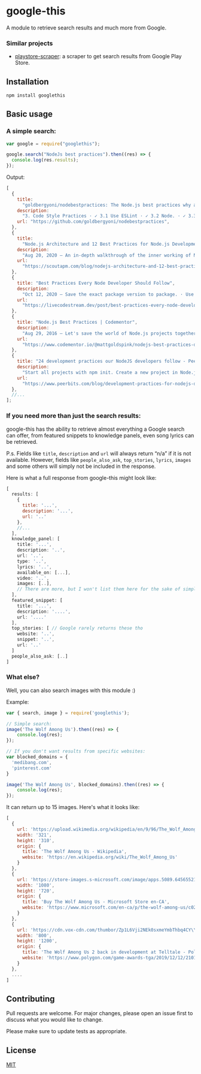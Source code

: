 # google-this

A module to retrieve search results and much more from Google.

### Similar projects

- [playstore-scraper](https://github.com/luanrt/playstore-scraper): a scraper to get search results from Google Play Store.

## Installation

```bash
npm install googlethis
```

## Basic usage

### A simple search:

```js
var google = require("googlethis");

google.search("NodeJs best practices").then((res) => {
  console.log(res.results);
});
```

Output:

```js
[
  {
    title:
      "goldbergyoni/nodebestpractices: The Node.js best practices why a good setup ...",
    description:
      "3. Code Style Practices · ✓ 3.1 Use ESLint · ✓ 3.2 Node. · ✓ 3.3 Start a Codeblock's Curly Braces on the Same Line · ✓ 3.4 ..",
    url: "https://github.com/goldbergyoni/nodebestpractices",
  },
  {
    title:
      "Node.js Architecture and 12 Best Practices for Node.js Development ...",
    description:
      "Aug 20, 2020 — An in-depth walkthrough of the inner working of Node.js, Node.js best practices, why a good setup ...",
    url:
      "https://scoutapm.com/blog/nodejs-architecture-and-12-best-practices-for-nodejs-development",
  },
  {
    title: "Best Practices Every Node Developer Should Follow",
    description:
      "Oct 12, 2020 — Save the exact package version to package. · Use a tool to restart your app after every code change · Use ...",
    url:
      "https://livecodestream.dev/post/best-practices-every-node-developer-should-follow/",
  },
  {
    title: "Node.js Best Practices | Codementor",
    description:
      "Aug 29, 2016 — Let's save the world of Node.js projects together! Here are the top 14 Node.js best practices that Node ...",
    url:
      "https://www.codementor.io/@mattgoldspink/nodejs-best-practices-du1086jja",
  },
  {
    title: "24 development practices our NodeJS developers follow - Peerbits",
    description:
      "Start all projects with npm init. Create a new project in Node.js using npm init. Setup . npmrc. Use environment variables. Use environment variables in Node. Use a style guide. Say no to synchronous functions. Handle Errors. Confirm your app automatically restarts. Acquaint yourself with JavaScript best practices.",
    url:
      "https://www.peerbits.com/blog/development-practices-for-nodejs-developers.html/amp",
  },
  //...
];
```

### If you need more than just the search results:

google-this has the ability to retrieve almost everything a Google search can offer, from featured snippets to knowledge panels, even song lyrics can be retrieved.

P.s.
Fields like `title`, `description` and `url` will always return “n/a” if it is not available. However, fields like `people_also_ask`, `top_stories`, `lyrics`, `images` and some others will simply not be included in the response.

Here is what a full response from google-this might look like:

```js
[
  results: [
    {
      title: '...',
      description: '...',
      url: '..'
    },
    //...
  ],
  knowledge_panel: [
    title: '...',
    description: '..',
    url: '..',
    type: '..',
    lyrics: '..',
    available_on: [...],
    video: '..',
    images: [..],
    // There are more, but I won't list them here for the sake of simplicity, refer to the source code for more info.
  ],
  featured_snippet: [
    title: '...',
    description: '....',
    url: '....'
  ],
  top_stories: [ // Google rarely returns these tho
    website: '..',
    snippet: '..',
    url: '..'
  ]
  people_also_ask: [..]
]
```

### What else?

Well, you can also search images with this module :)

Example:

```js
var { search, image } = require('googlethis');

// Simple search:
image('The Wolf Among Us').then((res) => {
    console.log(res);
});

// If you don't want results from specific websites:
var blocked_domains = {
  'medibang.com',
  'pinterest.com'
}

image('The Wolf Among Us', blocked_domains).then((res) => {
    console.log(res);
});

```

It can return up to 15 images. Here's what it looks like:

```js
[
  {
    url: 'https://upload.wikimedia.org/wikipedia/en/9/96/The_Wolf_Among_Us_cover_art.jpg',
    width: '321',
    height: '310',
    origin: {
      title: 'The Wolf Among Us - Wikipedia',
      website: 'https://en.wikipedia.org/wiki/The_Wolf_Among_Us'
    }
  },
  {
    url: 'https://store-images.s-microsoft.com/image/apps.5089.64565521137234771.d4fa27af-3a00-44af-9927-ce57a7066702.c87b015a-61cf-46d6-a77a-0b8d09279d37',
    width: '1080',
    height: '720',
    origin: {
      title: 'Buy The Wolf Among Us - Microsoft Store en-CA',
      website: 'https://www.microsoft.com/en-ca/p/the-wolf-among-us/c02sl8lbs5k2'
    }
  },
  {
    url: 'https://cdn.vox-cdn.com/thumbor/Zp1L6Vji2NEk0sxmeYmbThbq4CY\\u003d/0x0:1280x720/1200x800/filters:focal(538x258:742x462)/cdn.vox-cdn.com/uploads/chorus_image/image/65898028/69262385_408272906381786_5376154085030363136_n.0.png',
    width: '800',
    height: '1200',
    origin: {
      title: 'The Wolf Among Us 2 back in development at Telltale - Polygon',
      website: 'https://www.polygon.com/game-awards-tga/2019/12/12/21011644/the-wolf-among-us-2-telltale-windows-trailer-tga-2019'
    }
  },
  ....
]
```

## Contributing

Pull requests are welcome. For major changes, please open an issue first to discuss what you would like to change.

Please make sure to update tests as appropriate.

## License

[MIT](https://choosealicense.com/licenses/mit/)
